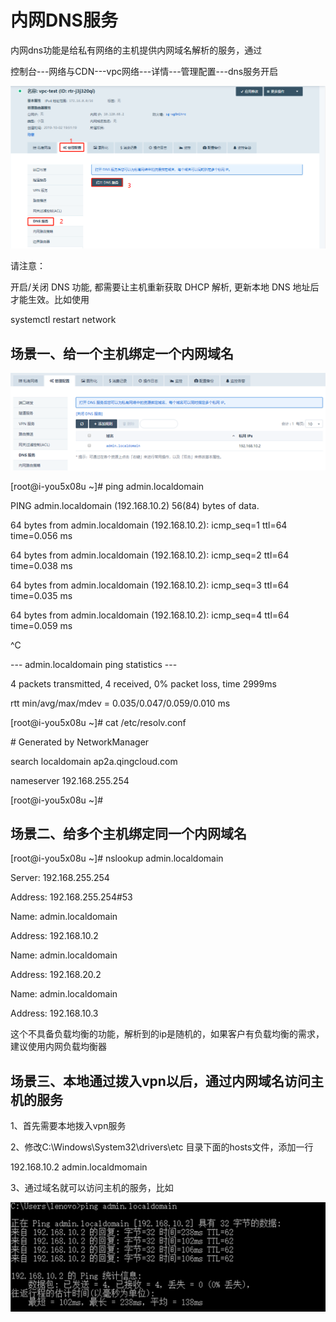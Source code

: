---
---

# 内网DNS服务

内网dns功能是给私有网络的主机提供内网域名解析的服务，通过

控制台---网络与CDN---vpc网络---详情---管理配置---dns服务开启

![img](../_images/image-1570522260978.png)

请注意：

开启/关闭 DNS 功能, 都需要让主机重新获取 DHCP 解析, 更新本地 DNS 地址后才能生效。比如使用

systemctl restart network

## 场景一、给一个主机绑定一个内网域名

![img](../_images/image-1570522262781.png)

[root@i-you5x08u ~]# ping admin.localdomain

PING admin.localdomain (192.168.10.2) 56(84) bytes of data.

64 bytes from admin.localdomain (192.168.10.2): icmp_seq=1 ttl=64 time=0.056 ms

64 bytes from admin.localdomain (192.168.10.2): icmp_seq=2 ttl=64 time=0.038 ms

64 bytes from admin.localdomain (192.168.10.2): icmp_seq=3 ttl=64 time=0.035 ms

64 bytes from admin.localdomain (192.168.10.2): icmp_seq=4 ttl=64 time=0.059 ms

^C

--- admin.localdomain ping statistics ---

4 packets transmitted, 4 received, 0% packet loss, time 2999ms

rtt min/avg/max/mdev = 0.035/0.047/0.059/0.010 ms

[root@i-you5x08u ~]# cat /etc/resolv.conf

\# Generated by NetworkManager

search localdomain ap2a.qingcloud.com

nameserver 192.168.255.254

[root@i-you5x08u ~]# 

## 场景二、给多个主机绑定同一个内网域名

[root@i-you5x08u ~]# nslookup admin.localdomain

Server: 192.168.255.254

Address: 192.168.255.254#53

Name: admin.localdomain

Address: 192.168.10.2

Name: admin.localdomain

Address: 192.168.20.2

Name: admin.localdomain

Address: 192.168.10.3

这个不具备负载均衡的功能，解析到的ip是随机的，如果客户有负载均衡的需求，建议使用内网负载均衡器

## 场景三、本地通过拨入vpn以后，通过内网域名访问主机的服务

1、首先需要本地拨入vpn服务

2、修改C:\Windows\System32\drivers\etc 目录下面的hosts文件，添加一行

192.168.10.2 admin.localdmomain

3、通过域名就可以访问主机的服务，比如

![img](../_images/image-1570522265900.png)